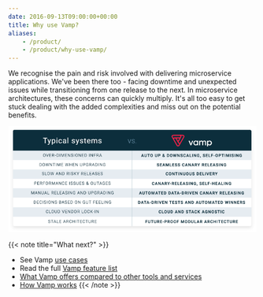 ```yaml
---
date: 2016-09-13T09:00:00+00:00
title: Why use Vamp?
aliases:
    - /product/
    - /product/why-use-vamp/
---
```


We recognise the pain and risk involved with delivering microservice applications.  We've been there too - facing downtime and unexpected issues while transitioning from one release to the next.
In microservice architectures, these concerns can quickly multiply. It's all too easy to get stuck dealing with the added complexities and miss out on the potential benefits.

![](/images/typical-systems-vs-vamp.png)

{{< note title="What next?" >}}
* See Vamp [use cases](/product/uses-cases/)
* Read the full [Vamp feature list](/product/feature-list/)
* [What Vamp offers compared to other tools and services](/product/vamp-compared-to/proxies-and-load-balancers/)
* [How Vamp works](/documentation/how-vamp-works/architecture-and-components)
{{< /note >}}
